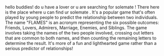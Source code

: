 hello buddies!
do u have a lover or u are searching for solemate !
There here is the place where u can find ur solemate .
It's a popular game that's often played by young people to predict the relationship between two individuals. 
The name "FLAMES" is an acronym representing the six possible outcomes: Friends, Lovers, Admirers, Marriage, Enemies, and Siblings.
The game involves taking the names of the two people involved, crossing out letters that are common to both names, and then counting the remaining letters to determine the result.
It's more of a fun and lighthearted game rather than a serious predictor of relationships!

